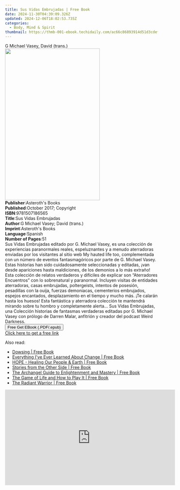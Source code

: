 ```yaml
---
title: Sus Vidas Embrujadas | Free Book
date: 2024-11-30T04:39:09.326Z
updated: 2024-12-06T18:02:53.735Z
categories:
  - Body, Mind & Spirit
thumbnail: https://thmb-001-ebook.techidaily.com/ac66c86893914d51d3cdef19eb1d0115128b5dbe9d414cdb6f9fe299e1a3983b.jpg
---
```

<main id="book-container">
  <div class="flex flex-col">
    <div class="book-brief flex-1 py-6 px-4 sm:p-6 md:py-10 md:px-8">
      <!-- brief-->
      <div class="book-brief-main">G Michael Vasey, David (trans.)</div>
    </div>
    <div
      class="book-meta-info flex-1 grid gap-4 col-start-1 col-end-3 row-start-1 sm:mb-6 sm:grid-cols-4 lg:gap-6 lg:col-start-2 lg:row-end-6 lg:row-span-6 lg:mb-0"
    >
      <div
        class="book-meta-info-left place-content-center mt-4 p-4 text-sm leading-6 col-start-2 col-span-2 dark:text-slate-400"
      >
        <img
          class="w-full h-500 object-cover rounded-lg sm:h-255 sm:col-span-2 lg:col-span-full"
          src="https://img-001-ebook.techidaily.com/6638426547d5cb8a421bebfc1667584bf8e125d9dedc143003e9d34336866d60.jpg"
          alt=""
          width="312"
          height="500"
        />
      </div>
      <div
        class="book-meta-info-right mt-2 col-start-1 row-start-2 col-span-3 self-center"
      >
        <!-- meta data  -->
        <div class="flex flex-col px-4 md:px-8">
          <div class="flex-1">
            <strong>Publisher</strong>:<span class="px-2"
              >Asteroth&#39;s Books</span
            >
          </div>
          <div class="flex-1">
            <strong>Published</strong>:<span class="px-2"
              >October 2017; Copyright</span
            >
          </div>
          <div class="flex-1">
            <strong>ISBN</strong>:<span class="px-2">9781507186565</span>
          </div>
          <div class="flex-1">
            <strong>Title</strong>:<span class="px-2"
              >Sus Vidas Embrujadas</span
            >
          </div>
          <div class="flex-1">
            <strong>Author</strong>:<span class="px-2"
              >G Michael Vasey; David (trans.)</span
            >
          </div>
          <div class="flex-1">
            <strong>Imprint</strong>:<span class="px-2"
              >Asteroth&#39;s Books</span
            >
          </div>
          <div class="flex-1">
            <strong>Language</strong>:<span class="px-2">Spanish</span>
          </div>
          <div class="flex-1">
            <strong>Number of Pages</strong>:<span class="px-2">51</span>
          </div>
        </div>
      </div>
    </div>
    <div class="book-description flex-1 py-6 px-4 sm:p-6 md:py-10 md:px-8">
      <div class="book-description-main">
        <div accordion-content="" id="description">
          Sus Vidas Embrujadas editado por G. Michael Vasey, es una colección de
          experiencias paranormales reales, espeluznantes y a menudo aterradoras
          enviadas por los visitantes al sitio web My hauted life too,
          complementada con un número de eventos fantasmagóricos por parte de G.
          Michael Vasey. Estas historias han sido cuidadosamente seleccionadas y
          editadas, ¡van desde apariciones hasta maldiciones, de los demonios a
          lo más extraño! Esta colección de relatos verdaderos y difíciles de
          explicar son “Aterradores Encuentros” con lo sobrenatural y
          paranormal. Incluyen visitas de entidades aterradoras, casas
          embrujadas, poltergeists, intentos de posesión, pesadillas con la
          ouija, fuerzas demoniacas, cementerios embrujados, espejos encantados,
          desplazamiento en el tiempo y mucho más. ¡Te calarán hasta los huesos!
          Esta fantástica y aterradora colección te mantendrá mirando sobre tu
          hombro y completamente alerta… Sus Vidas Embrujadas, una Colección
          historias de fantasmas verdaderas editadas por G. Michael Vasey con
          prólogo de Darren Malar, anfitrión y creador del podcast Weird
          Darkness.<br />
        </div>
      </div>
    </div>
    <div class="book-excerpts flex-1 py-6 px-4 sm:p-6 md:py-10 md:px-8"></div>
    <div
      class="book-about-author flex-1 py-6 px-4 sm:p-6 md:py-10 md:px-8"
    ></div>
    <div class="book-free-get flex-1 py-6 px-4 sm:p-6 md:py-10 md:px-8">
      <button
        id="btn-free-get"
        class="bg-blue-500 hover:bg-blue-700 text-white font-bold py-2 px-4 rounded"
      >
        Free Get EBook (.PDF/.epub)
      </button>
      <div id="countdown-display" class="px-2 text-lg mt-2"></div>
      <a
        id="free-link"
        class="hidden bg-blue-500 hover:bg-blue-700 text-white font-bold py-2 px-4 rounded"
        href="https://www.ebooks.com/en-us/book/95854557/sus-vidas-embrujadas/g-michael-vasey/"
        target="_blank"
        >Click here to get a free link</a
      >
    </div>
    <script>
      let countdownTime = 0;
      let countdownInterval = null;
      document
        .getElementById('btn-free-get')
        .addEventListener('click', startCountdown);
      function startCountdown() {
        countdownTime = new Date().getTime() + 60000 * 3;
        countdownInterval = setInterval(updateCountdown, 1000);
        document.getElementById('btn-free-get').disabled = true;
        document
          .getElementById('btn-free-get')
          .classList.add('bg-gray-500', 'cursor-not-allowed');
      }
      function updateCountdown() {
        let currentTime = new Date().getTime();
        let timeLeft = countdownTime - currentTime;
        let secondsLeft = Math.floor(timeLeft / 1000);
        document.getElementById('countdown-display').innerHTML =
          `Remaining time: ${secondsLeft} seconds.`;
        if (secondsLeft <= 0) {
          clearInterval(countdownInterval);
          document.getElementById('btn-free-get').classList.add('hidden');
          document.getElementById('free-link').classList.remove('hidden');
          document.getElementById('countdown-display').innerHTML = '';
        }
      }
    </script>
  </div>
</main>

<ins class="adsbygoogle"
      style="display:block"
      data-ad-client="ca-pub-7571918770474297"
      data-ad-slot="8358498916"
      data-ad-format="auto"
      data-full-width-responsive="true"></ins>
    

<span class="atpl-alsoreadstyle">Also read:</span>
<div><ul>
<li><a href="https://novels-ebooks.techidaily.com/96317841-9781848502826-dowsing/"><u>Dowsing | Free Book</u></a></li>
<li><a href="https://novels-ebooks.techidaily.com/96317850-9781848507234-everything-ive-ever-learned-about-change/"><u>Everything I've Ever Learned About Change | Free Book</u></a></li>
<li><a href="https://novels-ebooks.techidaily.com/96317845-9781848506473-hope-healing-our-people-earth/"><u>HOPE - Healing Our People & Earth | Free Book</u></a></li>
<li><a href="https://novels-ebooks.techidaily.com/96317847-9781848507210-stories-from-the-other-side/"><u>Stories from the Other Side | Free Book</u></a></li>
<li><a href="https://novels-ebooks.techidaily.com/96317840-9781781807156-the-archangel-guide-to-enlightenment-and-mastery/"><u>The Archangel Guide to Enlightenment and Mastery | Free Book</u></a></li>
<li><a href="https://novels-ebooks.techidaily.com/96317834-9781781808573-the-game-of-life-and-how-to-play-it/"><u>The Game of Life and How to Play It | Free Book</u></a></li>
<li><a href="https://novels-ebooks.techidaily.com/96317846-9781848506213-the-radiant-warrior/"><u>The Radiant Warrior | Free Book</u></a></li>
</ul></div>

<!-- affiliate ads begin -->
<iframe width="560" height="315" src="https://www.youtube.com/embed/slm2NjVPNtk?si=9ow6g1ucmf0TnT4T" title="YouTube video player" frameborder="0" allow="accelerometer; autoplay; clipboard-write; encrypted-media; gyroscope; picture-in-picture; web-share" referrerpolicy="strict-origin-when-cross-origin" allowfullscreen></iframe>
<!-- affiliate ads end -->

